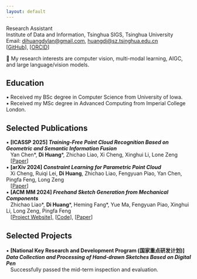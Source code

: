 ```yaml
---
layout: default
---
```


Research Assistant  
Institute of Data and Information, Tsinghua SIGS, Tsinghua University  
Email: dihuangdylan@gmail.com, huangdi@sz.tsinghua.edu.cn  
\[[GitHub](https://github.com/di-huang)\], \[[ORCID](https://orcid.org/0009-0009-7336-161X)\]

📌 My research interests are computer vision, multi-modal learning, AIGC, and large language/vision models.

## Education
▪️ Received my BSc degree in Computer Science from University of Iowa.  
▪️ Received my MSc degree in Advanced Computing from Imperial College London.

## Selected Publications
▪️ **\[ICASSP 2025\] _Training-Free Point Cloud Recognition Based on Geometric and Semantic Information Fusion_**  
&nbsp;&nbsp;&nbsp;Yan Chen\*, **Di Huang**\*, Zhichao Liao, Xi Cheng, Xinghui Li, Lone Zeng  
&nbsp;&nbsp;&nbsp;\[[Paper](https://arxiv.org/abs/2409.04760)\]  
▪️ **\[arXiv 2024\] _Constraint Learning for Parametric Point Cloud_**  
&nbsp;&nbsp;&nbsp;Xi Cheng, Ruiqi Lei, **Di Huang**, Zhichao Liao, Fengyuan Piao, Yan Chen, Pingfa Feng, Long Zeng  
&nbsp;&nbsp;&nbsp;\[[Paper](https://arxiv.org/abs/2411.07747)\]  
▪️ **\[ACM MM 2024\] _Freehand Sketch Generation from Mechanical Components_**  
&nbsp;&nbsp;&nbsp;Zhichao Liao\*, **Di Huang**\*, Heming Fang\*, Yue Ma, Fengyuan Piao, Xinghui Li, Long Zeng, Pingfa Feng  
&nbsp;&nbsp;&nbsp;\[[Project Website](https://mcfreeskegen.github.io/)\], \[[Code](https://github.com/di-huang/Freehand-Sketch-Generation-from-Mechanical-Components/)\], \[[Paper](https://arxiv.org/abs/2408.05966)\]  

## Selected Projects
▪️ **\[National Key Research and Development Program (国家重点研发计划)\] _Data Collection and Processing of Hand-drawn Sketches Based on Digital Pen_**  
&nbsp;&nbsp;&nbsp;Successfully passed the mid-term inspection and evaluation.

